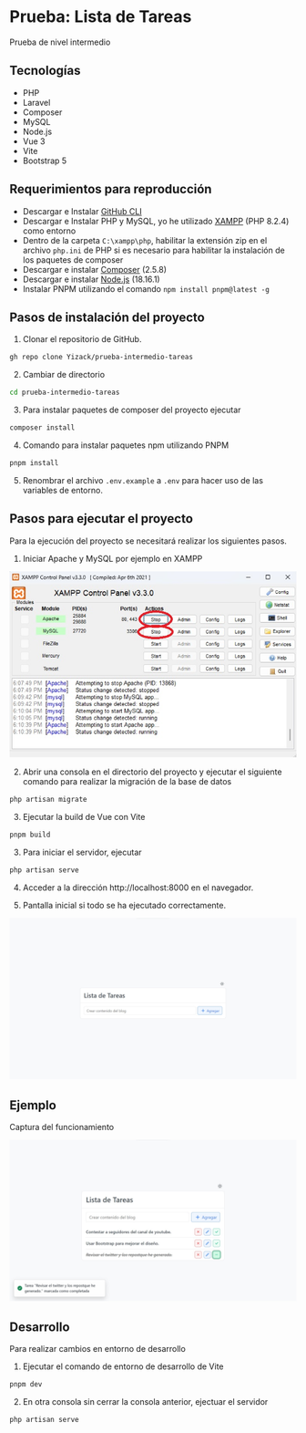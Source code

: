 # Prueba: Lista de Tareas

Prueba de nivel intermedio

## Tecnologías
- PHP
- Laravel
- Composer
- MySQL
- Node.js
- Vue 3
- Vite
- Bootstrap 5

## Requerimientos para reproducción
- Descargar e Instalar [GitHub CLI](https://cli.github.com/)
- Descargar e Instalar PHP y MySQL, yo he utilizado [XAMPP](https://www.apachefriends.org/es/download.html) (PHP 8.2.4) como entorno
- Dentro de la carpeta `C:\xampp\php`, habilitar la extensión zip en el archivo `php.ini` de PHP si es necesario para habilitar la instalación de los paquetes de composer
- Descargar e instalar [Composer](https://getcomposer.org/download/) (2.5.8)
- Descargar e instalar [Node.js](https://nodejs.org/en/download) (18.16.1)
- Instalar PNPM utilizando el comando `npm install pnpm@latest -g`

## Pasos de instalación del proyecto
1. Clonar el repositorio de GitHub.

```sh
gh repo clone Yizack/prueba-intermedio-tareas
```

2. Cambiar de directorio

```sh
cd prueba-intermedio-tareas
```

3. Para instalar paquetes de composer del proyecto ejecutar

```sh
composer install
```

4. Comando para instalar paquetes npm utilizando PNPM

```sh
pnpm install
```

5. Renombrar el archivo `.env.example` a `.env` para hacer uso de las variables de entorno.

## Pasos para ejecutar el proyecto

Para la ejecución del proyecto se necesitará realizar los siguientes pasos.

1. Iniciar Apache y MySQL por ejemplo en XAMPP

![xampp](/images/xampp.jpg)

2. Abrir una consola en el directorio del proyecto y ejecutar el siguiente comando para realizar la migración de la base de datos

```sh
php artisan migrate
```

3. Ejecutar la build de Vue con Vite

```sh
pnpm build
```

3. Para iniciar el servidor, ejecutar

```sh
php artisan serve
```

4. Acceder a la dirección http://localhost:8000 en el navegador.

5. Pantalla inicial si todo se ha ejecutado correctamente.

![captura-start](images/captura-start.jpg)

## Ejemplo

Captura del funcionamiento

![captura](images/captura.jpg)

## Desarrollo

Para realizar cambios en entorno de desarrollo

1. Ejecutar el comando de entorno de desarrollo de Vite

```sh
pnpm dev
```

2. En otra consola sin cerrar la consola anterior, ejectuar el servidor

```sh
php artisan serve
```
